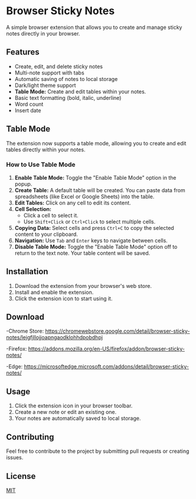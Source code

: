 # Browser Sticky Notes

A simple browser extension that allows you to create and manage sticky notes directly in your browser.

## Features

-   Create, edit, and delete sticky notes
-   Multi-note support with tabs
-   Automatic saving of notes to local storage
-   Dark/light theme support
-   **Table Mode:** Create and edit tables within your notes.
-   Basic text formatting (bold, italic, underline)
-   Word count
-   Insert date

## Table Mode

The extension now supports a table mode, allowing you to create and edit tables directly within your notes.

### How to Use Table Mode

1.  **Enable Table Mode:** Toggle the "Enable Table Mode" option in the popup.
2.  **Create Table:** A default table will be created. You can paste data from spreadsheets (like Excel or Google Sheets) into the table.
3.  **Edit Tables:** Click on any cell to edit its content.
4.  **Cell Selection:**
    -   Click a cell to select it.
    -   Use `Shift+Click` or `Ctrl+Click` to select multiple cells.
5.  **Copying Data:** Select cells and press `Ctrl+C` to copy the selected content to your clipboard.
6.  **Navigation:** Use `Tab` and `Enter` keys to navigate between cells.
7.  **Disable Table Mode:** Toggle the "Enable Table Mode" option off to return to the text note. Your table content will be saved.

## Installation

1. Download the extension from your browser's web store.
2. Install and enable the extension.
3. Click the extension icon to start using it.


##  Download
-Chrome Store: https://chromewebstore.google.com/detail/browser-sticky-notes/lejgfjllojjoapngaodklohhdpobdhpj

-Firefox: https://addons.mozilla.org/en-US/firefox/addon/browser-sticky-notes/

-Edge: https://microsoftedge.microsoft.com/addons/detail/browser-sticky-notes/

## Usage

1.  Click the extension icon in your browser toolbar.
2.  Create a new note or edit an existing one.
3.  Your notes are automatically saved to local storage.

## Contributing

Feel free to contribute to the project by submitting pull requests or creating issues.

## License
[MIT](LICENSE)
